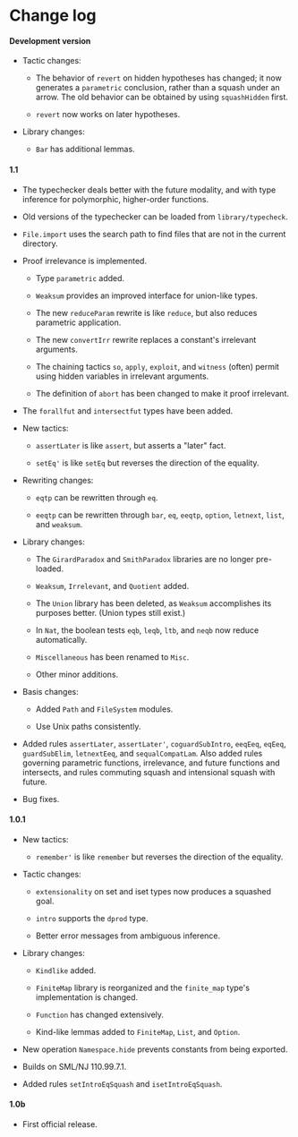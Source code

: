 # Change log

#### Development version

- Tactic changes:

  + The behavior of `revert` on hidden hypotheses has changed; it now
    generates a `parametric` conclusion, rather than a squash under an
    arrow.  The old behavior can be obtained by using `squashHidden`
    first.

  + `revert` now works on later hypotheses.

- Library changes:

  + `Bar` has additional lemmas.


#### 1.1

- The typechecker deals better with the future modality, and with type
  inference for polymorphic, higher-order functions.

- Old versions of the typechecker can be loaded from
  `library/typecheck`.

- `File.import` uses the search path to find files that are not in the
  current directory.

- Proof irrelevance is implemented.

  + Type `parametric` added.

  + `Weaksum` provides an improved interface for union-like types.

  + The new `reduceParam` rewrite is like `reduce`, but also reduces
    parametric application.

  + The new `convertIrr` rewrite replaces a constant's irrelevant
    arguments.

  + The chaining tactics `so`, `apply`, `exploit`, and `witness`
    (often) permit using hidden variables in irrelevant arguments.

  + The definition of `abort` has been changed to make it proof
    irrelevant.

- The `forallfut` and `intersectfut` types have been added.

- New tactics:

  + `assertLater` is like `assert`, but asserts a "later" fact.

  + `setEq'` is like `setEq` but reverses the direction of the
    equality.

- Rewriting changes:

  + `eqtp` can be rewritten through `eq`.

  + `eeqtp` can be rewritten through `bar`, `eq`, `eeqtp`, `option`, 
    `letnext`, `list`, and `weaksum`.

- Library changes:

  + The `GirardParadox` and `SmithParadox` libraries are no longer
    pre-loaded.

  + `Weaksum`, `Irrelevant`, and `Quotient` added.

  + The `Union` library has been deleted, as `Weaksum` accomplishes
    its purposes better.  (Union types still exist.)

  + In `Nat`, the boolean tests `eqb`, `leqb`, `ltb`, and `neqb` now
    reduce automatically.

  + `Miscellaneous` has been renamed to `Misc`.

  + Other minor additions.

- Basis changes:

  + Added `Path` and `FileSystem` modules.

  + Use Unix paths consistently.

- Added rules `assertLater`, `assertLater'`, `coguardSubIntro`,
  `eeqEeq`, `eqEeq`, `guardSubElim`, `letnextEeq`, and
  `sequalCompatLam`.  Also added rules governing parametric functions,
  irrelevance, and future functions and intersects, and rules
  commuting squash and intensional squash with future.

- Bug fixes.


#### 1.0.1

- New tactics:

  + `remember'` is like `remember` but reverses the direction of the
    equality.

- Tactic changes:

  + `extensionality` on set and iset types now produces a squashed
     goal.

  + `intro` supports the `dprod` type.

  + Better error messages from ambiguous inference.

- Library changes:

  + `Kindlike` added.

  + `FiniteMap` library is reorganized and the `finite_map` type's
    implementation is changed.

  + `Function` has changed extensively.

  + Kind-like lemmas added to `FiniteMap`, `List`, and `Option`.

- New operation `Namespace.hide` prevents constants from being
  exported.

- Builds on SML/NJ 110.99.7.1.

- Added rules `setIntroEqSquash` and `isetIntroEqSquash`.


#### 1.0b

- First official release.
